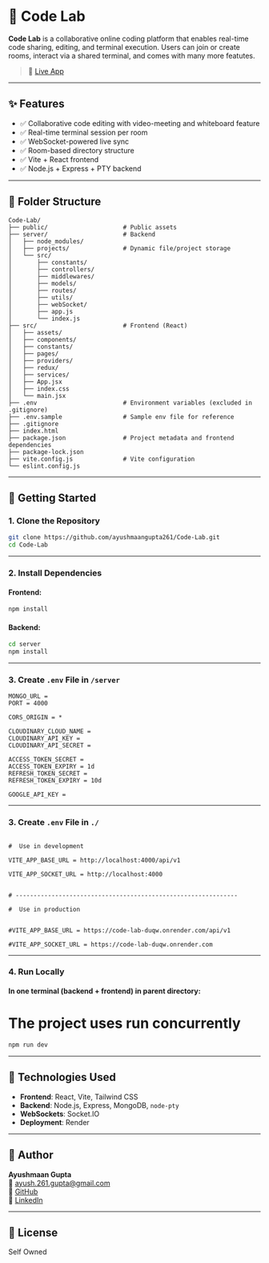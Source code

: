 # 🧪 Code Lab

**Code Lab** is a collaborative online coding platform that enables real-time code sharing, editing, and terminal execution. Users can join or create rooms, interact via a shared terminal, and comes with many more featutes.

> 🚀 [Live App](https://code-lab-fty3.onrender.com/)

---

## ✨ Features

- ✅ Collaborative code editing with video-meeting and whiteboard feature
- ✅ Real-time terminal session per room
- ✅ WebSocket-powered live sync
- ✅ Room-based directory structure
- ✅ Vite + React frontend
- ✅ Node.js + Express + PTY backend

---

## 🧱 Folder Structure

```
Code-Lab/
├── public/                     # Public assets
├── server/                     # Backend
│   ├── node_modules/
│   ├── projects/               # Dynamic file/project storage
│   └── src/
│       ├── constants/
│       ├── controllers/
│       ├── middlewares/
│       ├── models/
│       ├── routes/
│       ├── utils/
│       ├── webSocket/
│       ├── app.js
│       └── index.js
├── src/                        # Frontend (React)
│   ├── assets/
│   ├── components/
│   ├── constants/
│   ├── pages/
│   ├── providers/
│   ├── redux/
│   ├── services/
│   ├── App.jsx
│   ├── index.css
│   └── main.jsx
├── .env                        # Environment variables (excluded in .gitignore)
├── .env.sample                 # Sample env file for reference
├── .gitignore
├── index.html
├── package.json                # Project metadata and frontend dependencies
├── package-lock.json
├── vite.config.js              # Vite configuration
└── eslint.config.js
```


---

## 🚀 Getting Started

### 1. Clone the Repository

```bash
git clone https://github.com/ayushmaangupta261/Code-Lab.git
cd Code-Lab
```


---

### 2. Install Dependencies

#### Frontend:

```bash
npm install
```


#### Backend:

``` bash
cd server
npm install
```


---

### 3. Create `.env` File in `/server`

```env for backend
MONGO_URL = 
PORT = 4000

CORS_ORIGIN = *

CLOUDINARY_CLOUD_NAME = 
CLOUDINARY_API_KEY = 
CLOUDINARY_API_SECRET = 

ACCESS_TOKEN_SECRET = 
ACCESS_TOKEN_EXPIRY = 1d
REFRESH_TOKEN_SECRET = 
REFRESH_TOKEN_EXPIRY = 10d

GOOGLE_API_KEY = 
```

-----------------------------------

### 3. Create `.env` File in `./`


```env for frontent

#  Use in development

VITE_APP_BASE_URL = http://localhost:4000/api/v1

VITE_APP_SOCKET_URL = http://localhost:4000


# --------------------------------------------------------------

#  Use in production


#VITE_APP_BASE_URL = https://code-lab-duqw.onrender.com/api/v1

#VITE_APP_SOCKET_URL = https://code-lab-duqw.onrender.com
```


---

### 4. Run Locally

#### In one terminal (backend + frontend) in parent directory:

# The project uses run concurrently
``` bash
npm run dev
```


---

## 🧠 Technologies Used

- **Frontend**: React, Vite, Tailwind CSS
- **Backend**: Node.js, Express, MongoDB, `node-pty`
- **WebSockets**: Socket.IO
- **Deployment**: Render

---


## 🙋 Author

**Ayushmaan Gupta**  
📧 ayush.261.gupta@gmail.com  
🔗 [GitHub](https://github.com/ayushmaangupta261)  
🔗 [LinkedIn](https://www.linkedin.com/public-profile/settings?trk=d_flagship3_profile_self_view_public_profile)

---

## 📄 License

Self Owned
